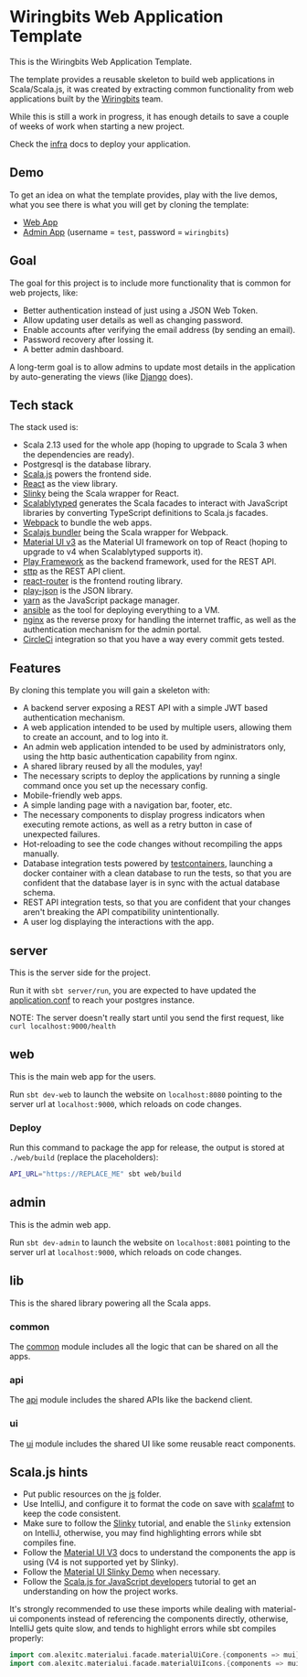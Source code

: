 # Wiringbits Web Application Template

This is the Wiringbits Web Application Template.

The template provides a reusable skeleton to build web applications in Scala/Scala.js, it was created by extracting common functionality from web applications built by the [Wiringbits](https://wiringbits.net) team.

While this is still a work in progress, it has enough details to save a couple of weeks of work when starting a new project.

Check the [infra](./infra) docs to deploy your application.

## Demo
To get an idea on what the template provides, play with the live demos, what you see there is what you will get by cloning the template:
- [Web App](https://template.wiringbits.net)
- [Admin App](https://admin-template.wiringbits.net) (username = `test`, password = `wiringbits`)

## Goal
The goal for this project is to include more functionality that is common for web projects, like:
- Better authentication instead of just using a JSON Web Token.
- Allow updating user details as well as changing password.
- Enable accounts after verifying the email address (by sending an email).
- Password recovery after lossing it.
- A better admin dashboard.

A long-term goal is to allow admins to update most details in the application by auto-generating the views (like [Django](https://www.djangoproject.com/) does).

## Tech stack

The stack used is:

- Scala 2.13 used for the whole app (hoping to upgrade to Scala 3 when the dependencies are ready).
- Postgresql is the database library.
- [Scala.js](https://www.scala-js.org/) powers the frontend side.
- [React](https://reactjs.org/) as the view library.
- [Slinky](https://slinky.dev/) being the Scala wrapper for React.
- [Scalablytyped](https://scalablytyped.org/) generates the Scala facades to interact with JavaScript libraries by converting TypeScript definitions to Scala.js facades.
- [Webpack](https://webpack.js.org) to bundle the web apps.
- [Scalajs bundler](https://scalacenter.github.io/scalajs-bundler/) being the Scala wrapper for Webpack.
- [Material UI v3](https://v3.material-ui.com/) as the Material UI framework on top of React (hoping to upgrade to v4 when Scalablytyped supports it).
- [Play Framework](https://playframework.com/) as the backend framework, used for the REST API.
- [sttp](https://github.com/softwaremill/sttp/) as the REST API client.
- [react-router](https://www.npmjs.com/package/react-router) is the frontend routing library.
- [play-json](https://github.com/playframework/play-json/) is the JSON library.
- [yarn](https://yarnpkg.com) as the JavaScript package manager.
- [ansible](https://ansible.com/) as the tool for deploying everything to a VM.
- [nginx](https://nginx.org/en/) as the reverse proxy for handling the internet traffic, as well as the authentication mechanism for the admin portal.
- [CircleCi](https://circleci.org) integration so that you have a way every commit gets tested.


## Features
By cloning this template you will gain a skeleton with:
- A backend server exposing a REST API with a simple JWT based authentication mechanism.
- A web application intended to be used by multiple users, allowing them to create an account, and to log into it.
- An admin web application intended to be used by administrators only, using the http basic authentication capability from nginx.
- A shared library reused by all the modules, yay!
- The necessary scripts to deploy the applications by running a single command once you set up the necessary config.
- Mobile-friendly web apps.
- A simple landing page with a navigation bar, footer, etc.
- The necessary components to display progress indicators when executing remote actions, as well as a retry button in case of unexpected failures.
- Hot-reloading to see the code changes without recompiling the apps manually.
- Database integration tests powered by [testcontainers](https://www.testcontainers.org/), launching a docker container with a clean database to run the tests, so that you are confident that the database layer is in sync with the actual database schema.
- REST API integration tests, so that you are confident that your changes aren't breaking the API compatibility unintentionally.
- A user log displaying the interactions with the app.


## server
This is the server side for the project.

Run it with `sbt server/run`, you are expected to have updated the [application.conf](server/src/main/resources/application.conf) to reach your postgres instance.

NOTE: The server doesn't really start until you send the first request, like `curl localhost:9000/health`


## web
This is the main web app for the users.

Run `sbt dev-web` to launch the website on `localhost:8080` pointing to the server url at `localhost:9000`, which reloads on code changes.

### Deploy

Run this command to package the app for release, the output is stored at `./web/build` (replace the placeholders):

```bash
API_URL="https://REPLACE_ME" sbt web/build
```


## admin
This is the admin web app.

Run `sbt dev-admin` to launch the website on `localhost:8081` pointing to the server url at `localhost:9000`, which reloads on code changes.


## lib
This is the shared library powering all the Scala apps.

### common
The [common](lib/common) module includes all the logic that can be shared on all the apps.

### api
The [api](lib/api) module includes the shared APIs like the backend client.

### ui
The [ui](lib/ui) module includes the shared UI like some reusable react components.


## Scala.js hints

- Put public resources on the [js](src/main/js) folder.
- Use IntelliJ, and configure it to format the code on save with [scalafmt](https://scalameta.org/scalafmt/docs/installation.html#intellij) to keep the code consistent.
- Make sure to follow the [Slinky](https://slinky.dev/) tutorial, and enable the `Slinky` extension on IntelliJ, otherwise, you may find highlighting errors while sbt compiles fine.
- Follow the [Material UI V3](https://v3.material-ui.com/) docs to understand the components the app is using (V4 is not supported yet by Slinky).
- Follow the [Material UI Slinky Demo](https://github.com/ScalablyTyped/SlinkyDemos/tree/master/material-ui/) when necessary.
- Follow the [Scala.js for JavaScript developers](https://www.scala-js.org/doc/sjs-for-js/) tutorial to get an understanding on how the project works.

It's strongly recommended to use these imports while dealing with material-ui components instead of referencing the components directly, otherwise, IntelliJ gets quite slow, and tends to highlight errors while sbt compiles properly:

```scala
import com.alexitc.materialui.facade.materialUiCore.{components => mui}
import com.alexitc.materialui.facade.materialUiIcons.{components => muiIcons}
```
